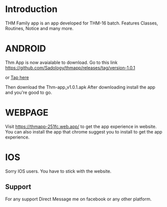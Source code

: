 # Introduction

THM Family app is an app developed for THM-16 batch. Features Classes, Routines, Notice and many more.

# ANDROID

Thm App is now avaialable to download.
Go to this link https://github.com/Sadology/thmapp/releases/tag/version-1.0.1

or [Tap here](https://github.com/Sadology/thmapp/releases/tag/version-1.0.1)

Then download the Thm-app_v1.0.1.apk
After downloading install the app and you're good to go.

# WEBPAGE

Visit https://thmapp-251fc.web.app/ to get the app experience in website.
You can also install the app that chrome suggest you to install to get the app experience.

# IOS

Sorry IOS users. You have to stick with the website.


## Support

For any support Direct Message me on facebook or any other platform.

